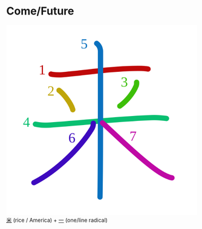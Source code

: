 # Come/Future
![6765](../kanji-colorize/6765.svg)
[米](米.md) (rice / America) + [一](一.md) (one/line radical) 